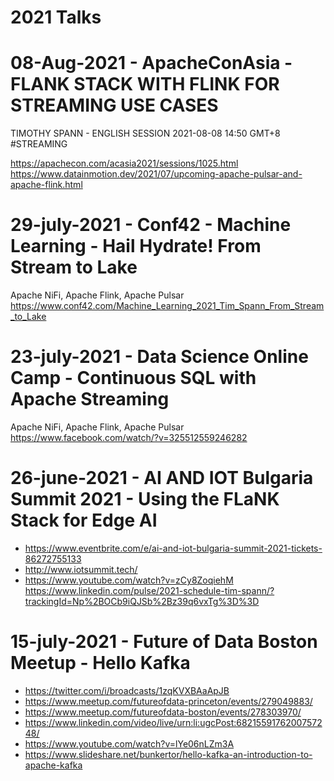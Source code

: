 # 2021 Talks

# 08-Aug-2021 - ApacheConAsia - FLANK STACK WITH FLINK FOR STREAMING USE CASES
TIMOTHY SPANN - ENGLISH SESSION 2021-08-08 14:50 GMT+8  #STREAMING

https://apachecon.com/acasia2021/sessions/1025.html
https://www.datainmotion.dev/2021/07/upcoming-apache-pulsar-and-apache-flink.html


# 29-july-2021 - Conf42 - Machine Learning - Hail Hydrate!  From Stream to Lake

Apache NiFi, Apache Flink, Apache Pulsar
https://www.conf42.com/Machine_Learning_2021_Tim_Spann_From_Stream_to_Lake

# 23-july-2021 - Data Science Online Camp - Continuous SQL with Apache Streaming

Apache NiFi, Apache Flink, Apache Pulsar
https://www.facebook.com/watch/?v=325512559246282

# 26-june-2021 - AI AND IOT Bulgaria Summit 2021 - Using the FLaNK Stack for Edge AI


* https://www.eventbrite.com/e/ai-and-iot-bulgaria-summit-2021-tickets-86272755133
* http://www.iotsummit.tech/
* https://www.youtube.com/watch?v=zCy8ZoqiehM
https://www.linkedin.com/pulse/2021-schedule-tim-spann/?trackingId=Np%2BOCb9iQJSb%2Bz39q6vxTg%3D%3D


# 15-july-2021 - Future of Data Boston Meetup - Hello Kafka

* https://twitter.com/i/broadcasts/1zqKVXBAaApJB
* https://www.meetup.com/futureofdata-princeton/events/279049883/
* https://www.meetup.com/futureofdata-boston/events/278303970/
* https://www.linkedin.com/video/live/urn:li:ugcPost:6821559176200757248/
* https://www.youtube.com/watch?v=lYe06nLZm3A
* https://www.slideshare.net/bunkertor/hello-kafka-an-introduction-to-apache-kafka
